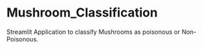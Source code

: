 # Mushroom_Classification
Streamlit Application to classify Mushrooms as poisonous or Non-Poisonous.
